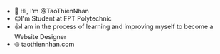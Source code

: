 - 👋 Hi, I’m @TaoThienNhan
- 😊I'm Student at FPT Polytechnic
- 👍I am in the process of learning and improving myself to become a Website Designer
- 🌐 taothiennhan.com
